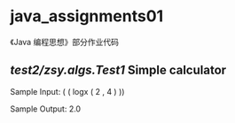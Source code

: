 # java_assignments01
《Java 编程思想》部分作业代码
 ## _test2/zsy.algs.Test1_ Simple calculator
 Sample Input: ( ( logx ( 2 , 4 ) ))
 
 Sample Output: 2.0
 
 